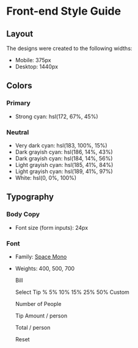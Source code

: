 # Front-end Style Guide

## Layout

The designs were created to the following widths:

- Mobile: 375px
- Desktop: 1440px

## Colors

### Primary

- Strong cyan: hsl(172, 67%, 45%)

### Neutral

- Very dark cyan: hsl(183, 100%, 15%)
- Dark grayish cyan: hsl(186, 14%, 43%)
- Dark grayish cyan: hsl(184, 14%, 56%)
- Light grayish cyan: hsl(185, 41%, 84%)
- Light grayish cyan: hsl(189, 41%, 97%)
- White: hsl(0, 0%, 100%)

## Typography

### Body Copy

- Font size (form inputs): 24px

### Font

- Family: [Space Mono](https://fonts.google.com/specimen/Space+Mono)
- Weights: 400, 500, 700


  Bill

  Select Tip %
  5%
  10%
  15%
  25%
  50%
  Custom

  Number of People

  Tip Amount
  / person

  Total
  / person

  Reset